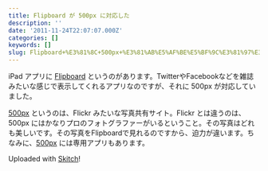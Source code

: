 ```yaml
---
title: Flipboard が 500px に対応した
description: ''
date: '2011-11-24T22:07:07.000Z'
categories: []
keywords: []
slug: Flipboard+%E3%81%8C+500px+%E3%81%AB%E5%AF%BE%E5%BF%9C%E3%81%97%E3%81%9F
---
```

iPad アプリに [Flipboard](http://itunes.apple.com/jp/app/flipboard/id358801284?mt=8) というのがあります。TwitterやFacebookなどを雑誌みたいな感じで表示してくれるアプリなのですが、それに 500px が対応していました。

[500px](http://500px.com/) というのは、Flickr みたいな写真共有サイト。Flickr とは違うのは、 500px にはかなりプロのフォトグラファーがいるということ。その写真はどれも美しいです。その写真をFlipboardで見れるのですから、迫力が違います。ちなみに、[500px](http://itunes.apple.com/jp/app/500px/id471965292?mt=8) には専用アプリもあります。

Uploaded with [Skitch](http://skitch.com)!